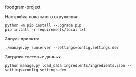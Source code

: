 foodgram-project

Настройка локального окружения:

```shell
python -m pip install --upgrade pip
pip install -r requirements/local.txt
```

Запуск проекта:

```shell
./manage.py runserver --settings=config.settings.dev
```

Загрузка тестовых данных

```shell
python manage.py load_data ingredients/ingredients.json --settings=config.settings.dev
```